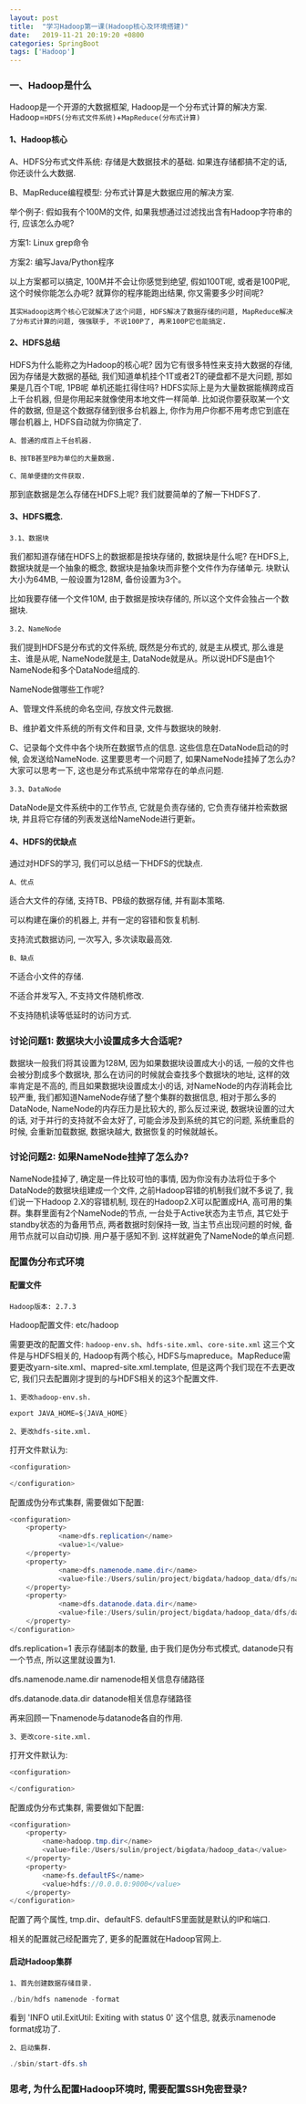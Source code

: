 ```yaml
---
layout: post
title:  "学习Hadoop第一课(Hadoop核心及环境搭建)"
date:   2019-11-21 20:19:20 +0800
categories: SpringBoot
tags: ['Hadoop']
---
```


### 一、Hadoop是什么

Hadoop是一个开源的大数据框架, Hadoop是一个分布式计算的解决方案. Hadoop=`HDFS(分布式文件系统)`+`MapReduce(分布式计算)`

#### 1、Hadoop核心

A、HDFS分布式文件系统: 存储是大数据技术的基础. 如果连存储都搞不定的话, 你还谈什么大数据.

B、MapReduce编程模型: 分布式计算是大数据应用的解决方案.

举个例子: 假如我有个100M的文件, 如果我想通过过滤找出含有Hadoop字符串的行, 应该怎么办呢?

方案1: Linux grep命令

方案2: 编写Java/Python程序

以上方案都可以搞定, 100M并不会让你感觉到绝望, 假如100T呢, 或者是100P呢, 这个时候你能怎么办呢? 就算你的程序能跑出结果, 你又需要多少时间呢? 

`其实Hadoop这两个核心它就解决了这个问题, HDFS解决了数据存储的问题, MapReduce解决了分布式计算的问题, 强强联手, 不说100P了, 再来100P它也能搞定. `

#### 2、HDFS总结

HDFS为什么能称之为Hadoop的核心呢? 因为它有很多特性来支持大数据的存储, 因为存储是大数据的基础, 我们知道单机挂个1T或者2T的硬盘都不是大问题, 那如果是几百个T呢, 1PB呢 单机还能扛得住吗? HDFS实际上是为大量数据能横跨成百上千台机器, 但是你用起来就像使用本地文件一样简单. 比如说你要获取某一个文件的数据, 但是这个数据存储到很多台机器上, 你作为用户你都不用考虑它到底在哪台机器上, HDFS自动就为你搞定了.

`A、普通的成百上千台机器.`

`B、按TB甚至PB为单位的大量数据.`

`C、简单便捷的文件获取.`

那到底数据是怎么存储在HDFS上呢? 我们就要简单的了解一下HDFS了.

#### 3、HDFS概念.

`3.1、数据块`

我们都知道存储在HDFS上的数据都是按块存储的, 数据块是什么呢? 在HDFS上, 数据块就是一个抽象的概念, 数据块是抽象块而非整个文件作为存储单元. 块默认大小为64MB, 一般设置为128M, 备份设置为3个。

比如我要存储一个文件10M, 由于数据是按块存储的, 所以这个文件会独占一个数据块.

`3.2、NameNode`

我们提到HDFS是分布式的文件系统, 既然是分布式的, 就是主从模式, 那么谁是主、谁是从呢, NameNode就是主, DataNode就是从。所以说HDFS是由1个NameNode和多个DataNode组成的. 

NameNode做哪些工作呢?

A、管理文件系统的命名空间, 存放文件元数据.

B、维护着文件系统的所有文件和目录, 文件与数据块的映射.

C、记录每个文件中各个块所在数据节点的信息. 这些信息在DataNode启动的时候, 会发送给NameNode. 这里要思考一个问题了, 如果NameNode挂掉了怎么办? 大家可以思考一下, 这也是分布式系统中常常存在的单点问题.

`3.3、DataNode`

DataNode是文件系统中的工作节点, 它就是负责存储的, 它负责存储并检索数据块, 并且将它存储的列表发送给NameNode进行更新。

#### 4、HDFS的优缺点

通过对HDFS的学习, 我们可以总结一下HDFS的优缺点.

`A、优点`

适合大文件的存储, 支持TB、PB级的数据存储, 并有副本策略. 

可以构建在廉价的机器上, 并有一定的容错和恢复机制.

支持流式数据访问, 一次写入, 多次读取最高效.

`B、缺点`

不适合小文件的存储.

不适合并发写入, 不支持文件随机修改. 

不支持随机读等低延时的访问方式.

### 讨论问题1: 数据块大小设置成多大合适呢?

数据块一般我们将其设置为128M, 因为如果数据块设置成大小的话, 一般的文件也会被分割成多个数据块, 那么在访问的时候就会查找多个数据块的地址, 这样的效率肯定是不高的, 而且如果数据块设置成太小的话, 对NameNode的内存消耗会比较严重, 我们都知道NameNode存储了整个集群的数据信息, 相对于那么多的DataNode, NameNode的内存压力是比较大的, 那么反过来说, 数据块设置的过大的话, 对于并行的支持就不会太好了, 可能会涉及到系统的其它的问题, 系统重启的时候, 会重新加载数据, 数据块越大, 数据恢复的时候就越长。

### 讨论问题2: 如果NameNode挂掉了怎么办?

NameNode挂掉了, 确定是一件比较可怕的事情, 因为你没有办法将位于多个DataNode的数据块组建成一个文件, 之前Hadoop容错的机制我们就不多说了, 我们说一下Hadoop 2.X的容错机制, 现在的Hadoop2.X可以配置成HA, 高可用的集群。集群里面有2个NameNode的节点, 一台处于Active状态为主节点, 其它处于standby状态的为备用节点, 两者数据时刻保持一致, 当主节点出现问题的时候, 备用节点就可以自动切换. 用户基于感知不到. 这样就避免了NameNode的单点问题.

### 配置伪分布式环境

#### 配置文件

`Hadoop版本: 2.7.3`

Hadoop配置文件: etc/hadoop

需要更改的配置文件: `hadoop-env.sh`、`hdfs-site.xml`、`core-site.xml` 这三个文件是与HDFS相关的, Hadoop有两个核心, HDFS与mapreduce。MapReduce需要更改yarn-site.xml、mapred-site.xml.template, 但是这两个我们现在不去更改它, 我们只去配置刚才提到的与HDFS相关的这3个配置文件. 

`1、更改hadoop-env.sh.`

```Java
export JAVA_HOME=${JAVA_HOME}
```

`2、更改hdfs-site.xml.`

打开文件默认为:
```Java
<configuration>

</configuration>
```

配置成伪分布式集群, 需要做如下配置:

```Java
<configuration>
	<property>
			<name>dfs.replication</name>
			<value>1</value>
	</property>
	<property>
			<name>dfs.namenode.name.dir</name>
			<value>file:/Users/sulin/project/bigdata/hadoop_data/dfs/name</value>
	</property>
	<property>
			<name>dfs.datanode.data.dir</name>
			<value>file:/Users/sulin/project/bigdata/hadoop_data/dfs/data</value>
	</property>
</configuration>
```

dfs.replication=1 表示存储副本的数量, 由于我们是伪分布式模式, datanode只有一个节点, 所以这里就设置为1.

dfs.namenode.name.dir namenode相关信息存储路径

dfs.datanode.data.dir datanode相关信息存储路径

再来回顾一下namenode与datanode各自的作用.

`3、更改core-site.xml.`

打开文件默认为:
```Java
<configuration>

</configuration>
```

配置成伪分布式集群, 需要做如下配置:
```Java
<configuration>
	<property>
		<name>hadoop.tmp.dir</name>
		<value>file:/Users/sulin/project/bigdata/hadoop_data</value>
	</property>
	<property>
		<name>fs.defaultFS</name>
		<value>hdfs://0.0.0.0:9000</value>
	</property>
</configuration>
```

配置了两个属性, tmp.dir、defaultFS. defaultFS里面就是默认的IP和端口.

相关的配置就己经配置完了, 更多的配置就在Hadoop官网上. 

#### 启动Hadoop集群

`1、首先创建数据存储目录.`

```Java
./bin/hdfs namenode -format
```

看到 'INFO util.ExitUtil: Exiting with status 0' 这个信息, 就表示namenode format成功了.

`2、启动集群.`

```Java
./sbin/start-dfs.sh
```

### 思考, 为什么配置Hadoop环境时, 需要配置SSH免密登录?
